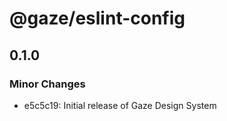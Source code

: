 # @gaze/eslint-config

## 0.1.0

### Minor Changes

- e5c5c19: Initial release of Gaze Design System
